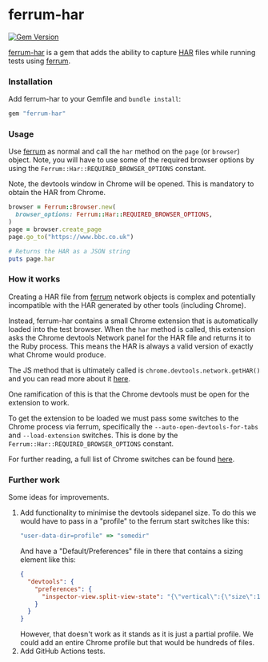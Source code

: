 ferrum-har
================

[![Gem Version](https://img.shields.io/gem/v/ferrum-har?color=green)](https://img.shields.io/gem/v/ferrum-har?color=green)

[ferrum-har](https://github.com/hlascelles/ferrum-har) is a gem that adds the ability to capture
[HAR](https://en.wikipedia.org/wiki/HAR_(file_format)) files while running tests
using [ferrum](https://github.com/rubycdp/ferrum).

### Installation

Add ferrum-har to your Gemfile and `bundle install`:

```ruby
gem "ferrum-har"
```

### Usage

Use [ferrum](https://github.com/rubycdp/ferrum) as normal and call the `har` method on
the `page` (or `browser`) object. Note, you will have to use some of the required browser options
by using the `Ferrum::Har::REQUIRED_BROWSER_OPTIONS` constant. 

Note, the devtools window in Chrome will be opened. This is mandatory to obtain the HAR from Chrome.

```ruby
browser = Ferrum::Browser.new(
  browser_options: Ferrum::Har::REQUIRED_BROWSER_OPTIONS,
)
page = browser.create_page
page.go_to("https://www.bbc.co.uk")

# Returns the HAR as a JSON string
puts page.har
```

### How it works

Creating a HAR file from [ferrum](https://github.com/rubycdp/ferrum) network objects is complex and
potentially incompatible with the HAR generated
by other tools (including Chrome).

Instead, ferrum-har contains a small Chrome extension that
is automatically loaded into the test browser. When the `har` method is called, this extension
asks the Chrome devtools Network panel for the HAR file and returns it to the Ruby process. This 
means the HAR is always a valid version of exactly what Chrome would produce.

The JS method that is ultimately called is `chrome.devtools.network.getHAR()` and you can read more 
about it [here](https://developer.chrome.com/docs/extensions/reference/api/devtools/network#method-getHAR).

One ramification of this is that the Chrome devtools must be open for the extension to work.

To get the extension to be loaded we must pass some switches to the Chrome process via ferrum,
specifically the `--auto-open-devtools-for-tabs` and `--load-extension` switches. This is done
by the `Ferrum::Har::REQUIRED_BROWSER_OPTIONS` constant.

For further reading, a full list of Chrome switches can be found
[here](https://peter.sh/experiments/chromium-command-line-switches/).

### Further work

Some ideas for improvements.

1. Add functionality to minimise the devtools sidepanel size.
   To do this we would have to pass in a "profile" to the ferrum start switches like this:
   ```ruby
   "user-data-dir=profile" => "somedir"
   ```
   And have a "Default/Preferences" file in there that contains a sizing element like this:
   ```json
   {
     "devtools": {
       "preferences": {
         "inspector-view.split-view-state": "{\"vertical\":{\"size\":1},\"horizontal\":{\"size\":0}}"
       }
     }
   }
   ```
   However, that doesn't work as it stands as it is just a partial profile. We could add an entire
   Chrome profile but that would be hundreds of files.
2. Add GitHub Actions tests.
